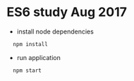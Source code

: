 # ES6 study Aug 2017
- install node dependencies
```sh
  npm install
```

- run application
```sh
  npm start
```